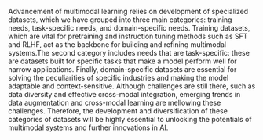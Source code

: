 
Advancement of multimodal learning relies on development of specialized datasets, which we have grouped into three main categories: training needs, task-specific needs, and domain-specific needs. Training datasets, which are vital for pretraining and instruction tuning methods such as SFT and RLHF, act as the backbone for building and refining multimodal systems.The second category includes needs that are task-specific: these are datasets built for specific tasks that make a model perform well for narrow applications. Finally, domain-specific datasets are essential for solving the peculiarities of specific industries and making the model adaptable and context-sensitive. Although challenges are still there, such as data diversity and effective cross-modal integration, emerging trends in data augmentation and cross-modal learning are mellowing these challenges. Therefore, the development and diversification of these categories of datasets will be highly essential to unlocking the potentials of multimodal systems and further innovations in AI.

